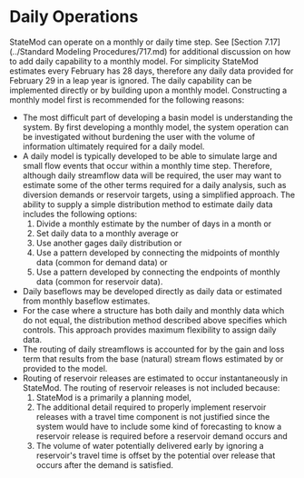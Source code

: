 # Daily Operations #

StateMod can operate on a monthly or daily time step. See [Section 7.17](../Standard Modeling Procedures/717.md) for additional discussion on how to add daily capability to a 
monthly model. For simplicity StateMod estimates every February has 28 days, therefore any daily data provided for February 29 in 
a leap year is ignored. The daily capability can be implemented directly or by building upon a monthly model. Constructing a monthly 
model first is recommended for the following reasons:

* The most difficult part of developing a basin model is understanding the system. By first developing a monthly model, the 
system operation can be investigated without burdening the user with the volume of information ultimately required for a daily model. 
* A daily model is typically developed to be able to simulate large and small flow events that occur within a monthly time step. 
Therefore, although daily streamflow data will be required, the user may want to estimate some of the other terms required for a 
daily analysis, such as diversion demands or reservoir targets, using a simplified approach. The ability to supply a simple distribution 
method to estimate daily data includes the following options: 
    1. Divide a monthly estimate by the number of days in a month or
    2. Set daily data to a monthly average or
    3. Use another gages daily distribution or
    4. Use a pattern developed by connecting the midpoints of monthly data (common for demand data) or
    5. Use a pattern developed by connecting the endpoints of monthly data (common for reservoir data).
* Daily baseflows may be developed directly as daily data or estimated from monthly baseflow estimates. 
* For the case where a structure has both daily and monthly data which do not equal, the distribution method described above specifies 
which controls. This approach provides maximum flexibility to assign daily data. 
* The routing of daily streamflows is accounted for by the gain and loss term that results from the base (natural) stream flows estimated 
by or provided to the model. 
* Routing of reservoir releases are estimated to occur instantaneously in StateMod.  The routing of reservoir releases is not included 
because:
    1. StateMod is a primarily a planning model, 
    2. The additional detail required to properly implement reservoir releases with a 
travel time component is not justified since the system would have to include some kind of forecasting to know a reservoir release is required 
before a reservoir demand occurs and 
    3. The volume of water potentially delivered early by ignoring a reservoir's travel time is offset 
by the potential over release that occurs after the demand is satisfied.  
